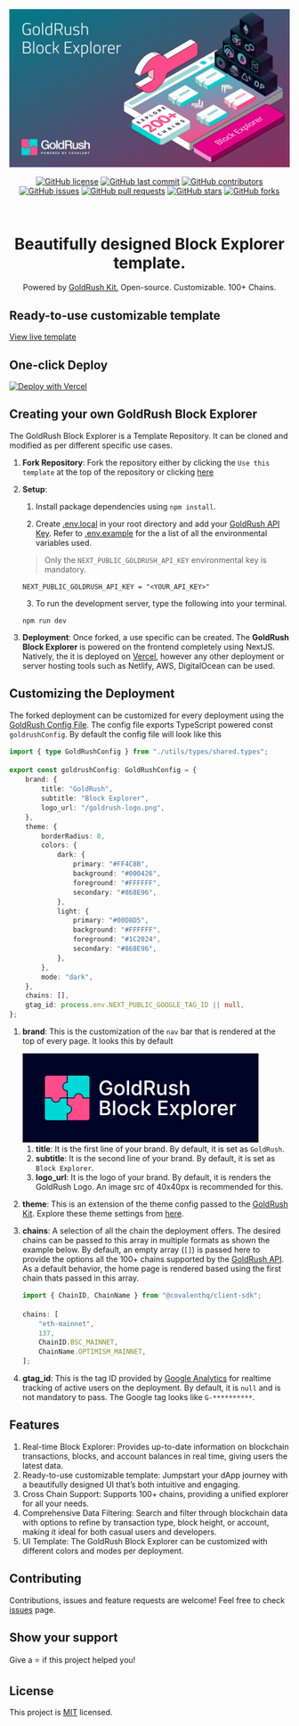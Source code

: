 <div align="center">
  <a href="https://goldrush.dev/products/goldrush/"  target="_blank" rel="noopener noreferrer">
    <img alt="GoldRush Block Explorer - powered by Covalent" src="./repo-static/goldrush-block-explorer-banner.png" style="max-width: 100%;"/>
  </a>
  <br />

[![GitHub license](https://img.shields.io/github/license/covalenthq/goldrush-block-explorer-ui)](https://github.com/covalenthq/goldrush-block-explorer-ui/blob/main/LICENSE)
[![GitHub last commit](https://img.shields.io/github/last-commit/covalenthq/goldrush-block-explorer-ui)](https://github.com/covalenthq/goldrush-block-explorer-ui/commits/master)
[![GitHub contributors](https://img.shields.io/github/contributors/covalenthq/goldrush-block-explorer-ui)](https://github.com/covalenthq/goldrush-block-explorer-ui/graphs/contributors)
[![GitHub issues](https://img.shields.io/github/issues/covalenthq/goldrush-block-explorer-ui)](https://github.com/covalenthq/goldrush-block-explorer-ui/issues)
[![GitHub pull requests](https://img.shields.io/github/issues-pr/covalenthq/goldrush-block-explorer-ui)](https://github.com/covalenthq/goldrush-block-explorer-ui/pulls)
[![GitHub stars](https://img.shields.io/github/stars/covalenthq/goldrush-block-explorer-ui)](https://github.com/covalenthq/goldrush-block-explorer-ui/stargazers)
[![GitHub forks](https://img.shields.io/github/forks/covalenthq/goldrush-block-explorer-ui)](https://github.com/covalenthq/goldrush-block-explorer-ui/network/members)

</div>

<br/>

<h1 align="center">Beautifully designed Block Explorer template.</h1>

<div align="center">
Powered by <span><a href="https://github.com/covalenthq/goldrush-kit">GoldRush Kit.</a></span> Open-source. Customizable. 100+ Chains.
</div>

## Ready-to-use customizable template

<a href="https://goldrush-block-explorer-ui.vercel.app/">View live template</a>

## One-click Deploy

[![Deploy with Vercel](https://vercel.com/button)](https://vercel.com/new/clone?repository-url=https%3A%2F%2Fgithub.com%2Fcovalenthq%2Fgoldrush-block-explorer-ui&env=NEXT_PUBLIC_GOLDRUSH_API_KEY&envDescription=Visit%20Covalent%20to%20sign%20up%20for%20an%20API%20key&envLink=https%3A%2F%2Fwww.covalenthq.com%2Fplatform%2Fauth%2Fregister%2F)

## Creating your own GoldRush Block Explorer

The GoldRush Block Explorer is a Template Repository. It can be cloned and modified as per different specific use cases.

1.  **Fork Repository**: Fork the repository either by clicking the `Use this template` at the top of the repository or clicking [here](https://github.com/new?owner=covalenthq&template_name=goldrush-block-explorer-ui&template_owner=covalenthq)

2.  **Setup**:

    1. Install package dependencies using `npm install`.

    2. Create [.env.local](./env.local) in your root directory and add your [GoldRush API Key](https://goldrush.dev/platform/apikey). Refer to [.env.example](./.env.example) for the a list of all the environmental variables used.

    > Only the `NEXT_PUBLIC_GOLDRUSH_API_KEY` environmental key is mandatory.

    ```
    NEXT_PUBLIC_GOLDRUSH_API_KEY = "<YOUR_API_KEY>"
    ```

    3. To run the development server, type the following into your terminal.

    ```
    npm run dev
    ```

3.  **Deployment**: Once forked, a use specific can be created. The **GoldRush Block Explorer** is powered on the frontend completely using NextJS. Natively, the it is deployed on [Vercel](https://vercel.com/), however any other deployment or server hosting tools such as Netlify, AWS, DigitalOcean can be used.

## Customizing the Deployment

The forked deployment can be customized for every deployment using the [GoldRush Config File](./goldrush.config.ts). The config file exports TypeScript powered const `goldrushConfig`. By default the config file will look like this

```ts
import { type GoldRushConfig } from "./utils/types/shared.types";

export const goldrushConfig: GoldRushConfig = {
    brand: {
        title: "GoldRush",
        subtitle: "Block Explorer",
        logo_url: "/goldrush-logo.png",
    },
    theme: {
        borderRadius: 8,
        colors: {
            dark: {
                primary: "#FF4C8B",
                background: "#000426",
                foreground: "#FFFFFF",
                secondary: "#868E96",
            },
            light: {
                primary: "#00D8D5",
                background: "#FFFFFF",
                foreground: "#1C2024",
                secondary: "#868E96",
            },
        },
        mode: "dark",
    },
    chains: [],
    gtag_id: process.env.NEXT_PUBLIC_GOOGLE_TAG_ID || null,
};
```

1. **brand**: This is the customization of the `nav` bar that is rendered at the top of every page. It looks this by default

    <img src="./repo-static/3.1.png">

    1. **title**: It is the first line of your brand. By default, it is set as `GoldRush`.
    2. **subtitle**: It is the second line of your brand. By default, it is set as `Block Explorer`.
    3. **logo_url**: It is the logo of your brand. By default, it is renders the GoldRush Logo. An image src of 40x40px is recommended for this.

2. **theme**: This is an extension of the theme config passed to the [GoldRush Kit](https://github.com/covalenthq/goldrush-kit). Explore these theme settings from [here](https://goldrush-kit.vercel.app/?path=/story/theme-config--theme-config).

3. **chains**: A selection of all the chain the deployment offers. The desired chains can be passed to this array in multiple formats as shown the example below. By default, an empty array (`[]`) is passed here to provide the options all the 100+ chains supported by the [GoldRush API](https://goldrush.dev/docs/networks/). As a default behavior, the home page is rendered based using the first chain thats passed in this array.

    ```ts
    import { ChainID, ChainName } from "@covalenthq/client-sdk";

    chains: [
        "eth-mainnet",
        137,
        ChainID.BSC_MAINNET,
        ChainName.OPTIMISM_MAINNET,
    ];
    ```

4. **gtag_id**: This is the tag ID provided by [Google Analytics](https://developers.google.com/analytics) for realtime tracking of active users on the deployment. By default, it is `null` and is not mandatory to pass. The Google tag looks like `G-**********`.

## Features

1. Real-time Block Explorer: Provides up-to-date information on blockchain transactions, blocks, and account balances in real time, giving users the latest data.
2. Ready-to-use customizable template: Jumpstart your dApp journey with a beautifully designed UI that’s both intuitive and engaging.
3. Cross Chain Support: Supports 100+ chains, providing a unified explorer for all your needs.
4. Comprehensive Data Filtering: Search and filter through blockchain data with options to refine by transaction type, block height, or account, making it ideal for both casual users and developers.
5. UI Template: The GoldRush Block Explorer can be customized with different colors and modes per deployment.

## Contributing

Contributions, issues and feature requests are welcome!
Feel free to check [issues](https://github.com/covalenthq/goldrush-block-explorer-ui/issues) page.

## Show your support

Give a ⭐️ if this project helped you!

## License

This project is [MIT](./LICENSE) licensed.
